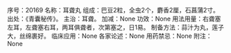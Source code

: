 序号：20169
名称：耳聋丸
组成：巴豆2粒，全虫2个，麝香2厘，石菖蒲2寸。
出处：《青囊秘传》。
主治：耳聋。
加减：None
功效：None
用法用量：右聋塞左耳，左聋塞右耳，两耳俱聋者，次第塞之，日1易。
制备方法：蒜汁为丸，莲子大，丝绵裹好。
临床应用：None
各家论述：None
用药禁忌：None
附注：None
